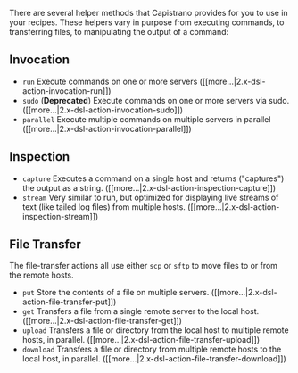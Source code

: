 There are several helper methods that Capistrano provides for you to use in your recipes. These helpers vary in purpose from executing commands, to transferring files, to manipulating the output of a command:

## Invocation

* `run` Execute commands on one or more servers ([[more...|2.x-dsl-action-invocation-run]])
* `sudo` (**Deprecated**) Execute commands on one or more servers via sudo. ([[more...|2.x-dsl-action-invocation-sudo]])
* `parallel` Execute multiple commands on multiple servers in parallel ([[more...|2.x-dsl-action-invocation-parallel]])

## Inspection

* `capture` Executes a command on a single host and returns ("captures") the output as a string.  ([[more...|2.x-dsl-action-inspection-capture]])
* `stream` Very similar to run, but optimized for displaying live streams of text (like tailed log files) from multiple hosts. ([[more...|2.x-dsl-action-inspection-stream]])

## File Transfer

The file-transfer actions all use either `scp` or `sftp` to move files to or from the remote hosts.

* `put` Store the contents of a file on multiple servers. ([[more...|2.x-dsl-action-file-transfer-put]])
* `get` Transfers a file from a single remote server to the local host. ([[more...|2.x-dsl-action-file-transfer-get]])
* `upload` Transfers a file or directory from the local host to multiple remote hosts, in parallel. ([[more...|2.x-dsl-action-file-transfer-upload]])
* `download` Transfers a file or directory from multiple remote hosts to the local host, in parallel. ([[more...|2.x-dsl-action-file-transfer-download]])